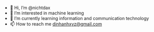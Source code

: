 - 👋 Hi, I’m @nichtdax
- 👀 I’m interested in machine learning
- 🌱 I’m currently learning information and communication technology
- 📫 How to reach me dinhanhxyz@gmail.com

<!---
nichtdax/nichtdax is a ✨ special ✨ repository because its `README.md` (this file) appears on your GitHub profile.
You can click the Preview link to take a look at your changes.
--->
